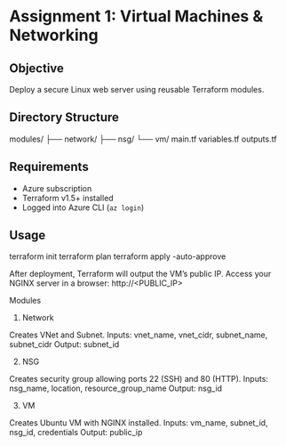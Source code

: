 # Assignment 1: Virtual Machines & Networking

## Objective
Deploy a secure Linux web server using reusable Terraform modules.

## Directory Structure
modules/
├── network/
├── nsg/
└── vm/
main.tf
variables.tf
outputs.tf


## Requirements
- Azure subscription
- Terraform v1.5+ installed
- Logged into Azure CLI (`az login`)

## Usage

terraform init
terraform plan
terraform apply -auto-approve

After deployment, Terraform will output the VM’s public IP.
Access your NGINX server in a browser:
http://<PUBLIC_IP>

Modules
1. Network

Creates VNet and Subnet.
Inputs: vnet_name, vnet_cidr, subnet_name, subnet_cidr
Output: subnet_id

2. NSG

Creates security group allowing ports 22 (SSH) and 80 (HTTP).
Inputs: nsg_name, location, resource_group_name
Output: nsg_id

3. VM

Creates Ubuntu VM with NGINX installed.
Inputs: vm_name, subnet_id, nsg_id, credentials
Output: public_ip